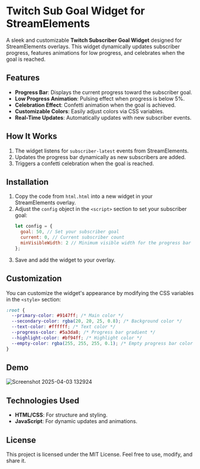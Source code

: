 # Twitch Sub Goal Widget for StreamElements

A sleek and customizable **Twitch Subscriber Goal Widget** designed for StreamElements overlays. This widget dynamically updates subscriber progress, features animations for low progress, and celebrates when the goal is reached.

## Features
- **Progress Bar**: Displays the current progress toward the subscriber goal.
- **Low Progress Animation**: Pulsing effect when progress is below 5%.
- **Celebration Effect**: Confetti animation when the goal is achieved.
- **Customizable Colors**: Easily adjust colors via CSS variables.
- **Real-Time Updates**: Automatically updates with new subscriber events.

## How It Works
1. The widget listens for `subscriber-latest` events from StreamElements.
2. Updates the progress bar dynamically as new subscribers are added.
3. Triggers a confetti celebration when the goal is reached.

## Installation
1. Copy the code from `html.html` into a new widget in your StreamElements overlay.
2. Adjust the `config` object in the `<script>` section to set your subscriber goal:
   ```javascript
   let config = {
     goal: 50, // Set your subscriber goal
     current: 0, // Current subscriber count
     minVisibleWidth: 2 // Minimum visible width for the progress bar
   };
   ```
3. Save and add the widget to your overlay.

## Customization
You can customize the widget's appearance by modifying the CSS variables in the `<style>` section:
```css
:root {
  --primary-color: #9147ff; /* Main color */
  --secondary-color: rgba(20, 20, 25, 0.8); /* Background color */
  --text-color: #ffffff; /* Text color */
  --progress-color: #5a3da8; /* Progress bar gradient */
  --highlight-color: #bf94ff; /* Highlight color */
  --empty-color: rgba(255, 255, 255, 0.1); /* Empty progress bar color */
}
```

## Demo
![Screenshot 2025-04-03 132924](https://github.com/user-attachments/assets/a3b8bd3b-0f7e-4a4b-b4e8-bb5af1c8bb60)

## Technologies Used
- **HTML/CSS**: For structure and styling.
- **JavaScript**: For dynamic updates and animations.

## License
This project is licensed under the MIT License. Feel free to use, modify, and share it.
